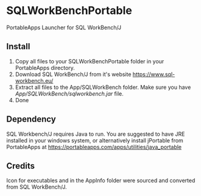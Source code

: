 # SQLWorkBenchPortable
PortableApps Launcher for SQL WorkBench/J

## Install ##
1. Copy all files to your SQLWorkBenchPortable folder in your PortableApps directory.
2. Download SQL WorkBench/J from it's website https://www.sql-workbench.eu/
3. Extract all files to the App/SQLWorkBench folder. Make sure you have _App/SQLWorkBench/sqlworkbench.jar_ file.
4. Done

## Dependency ##
SQL Workbench/J requires Java to run. You are suggested to have JRE installed in your windows system, or alternatively install jPortable from PortableApps at https://portableapps.com/apps/utilities/java_portable

## Credits ##
Icon for executables and in the AppInfo folder were sourced and converted from SQL WorkBench/J.
